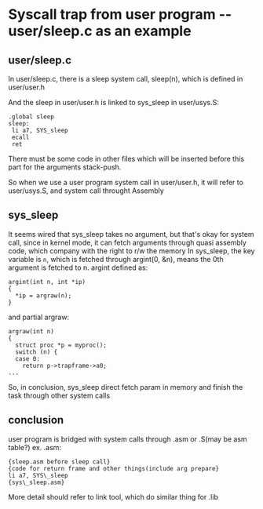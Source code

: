 # Syscall trap from user program --user/sleep.c as an example
## user/sleep.c
In user/sleep.c, there is a sleep system call, sleep(n), which is defined in user/user.h

And the sleep in user/user.h is linked to sys\_sleep in user/usys.S:
```
.global sleep
sleep:
 li a7, SYS_sleep
 ecall
 ret
```
There must be some code in other files which will be inserted before this part for the arguments stack-push.

So when we use a user program system call in user/user.h, it will refer to user/usys.S, and system call throught Assembly


## sys\_sleep
It seems wired that sys\_sleep takes no argument, but that's okay for system call, since in kernel mode, it can fetch arguments through quasi assembly code, which company with the right to r/w the memory
In sys\_sleep, the key variable is `n`, which is fetched through argint(0, &n), means the 0th argument is fetched to n. argint defined as:
```
argint(int n, int *ip)
{
  *ip = argraw(n);
}
```
and partial argraw:
```
argraw(int n)
{
  struct proc *p = myproc();
  switch (n) {
  case 0:
    return p->trapframe->a0;
...
```
So, in conclusion, sys\_sleep direct fetch param in memory and finish the task through other system calls

## conclusion
user program is bridged with system calls through .asm or .S(may be asm table?) 
ex. .asm:
```
{sleep.asm before sleep call}
{code for return frame and other things(include arg prepare}
li a7, SYS\_sleep
{sys\_sleep.asm}
```
More detail should refer to link tool, which do similar thing for .lib
